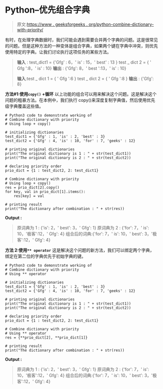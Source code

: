 # Python–优先组合字典

> 原文:[https://www . geeksforgeeks . org/python-combine-dictionary-with-priority/](https://www.geeksforgeeks.org/python-combine-dictionary-with-priority/)

有时，在处理字典数据时，我们可能会遇到需要合并两个字典的问题。这是很常见的问题。但是这种方法的一种变体是组合字典，如果两个键在字典中冲突，则优先使用特定的字典。让我们讨论执行这项任务的某些方法。

> **输入** : test_dict1 = {'Gfg' : 6，' is' : 15，' best' : 13 }
> test _ dict 2 = { ' Gfg ':8，' is' : 10}
> **输出** : {'Gfg': 8，' best ':13，' is' : 10}
> 
> **输入**:test _ dict 1 = { ' Gfg ':6 }
> test _ dict 2 = { ' Gfg ':8 }
> **输出** : {'Gfg': 8}

**方法#1:使用`copy()` +循环**
以上功能的组合可以用来解决这个问题。这是解决这个问题的粗暴方法。在本例中，我们执行 copy()来深度复制字典值，然后使用优先级字典覆盖这些值。

```
# Python3 code to demonstrate working of 
# Combine dictionary with priority
# Using loop + copy()

# initializing dictionaries
test_dict1 = {'Gfg' : 1, 'is' : 2, 'best' : 3}
test_dict2 = {'Gfg' : 4, 'is' : 10, 'for' : 7, 'geeks' : 12}

# printing original dictionaries
print("The original dictionary is 1 : " + str(test_dict1))
print("The original dictionary is 2 : " + str(test_dict2))

# declaring priority order
prio_dict = {1 : test_dict2, 2: test_dict1}

# Combine dictionary with priority
# Using loop + copy()
res = prio_dict[2].copy()
for key, val in prio_dict[1].items():
    res[key] = val

# printing result 
print("The dictionary after combination : " + str(res)) 
```

**Output :**

> 原词典为 1 : {'is': 2，' best': 3，' Gfg': 1}
> 原词典为 2 : {'for': 7，' is': 10，'极客':12，' Gfg': 4}
> 组合后的词典:{'for': 7，' is': 10，' best': 3，'极客':12，' Gfg': 4}

**方法 2:使用`** operator`**
这是解决这个问题的新方法，我们可以绑定两个字典，绑定在第二位的字典优先于初始字典的键。

```
# Python3 code to demonstrate working of 
# Combine dictionary with priority
# Using ** operator

# initializing dictionaries
test_dict1 = {'Gfg' : 1, 'is' : 2, 'best' : 3}
test_dict2 = {'Gfg' : 4, 'is' : 10, 'for' : 7, 'geeks' : 12}

# printing original dictionaries
print("The original dictionary is 1 : " + str(test_dict1))
print("The original dictionary is 2 : " + str(test_dict2))

# declaring priority order
prio_dict = {1 : test_dict2, 2: test_dict1}

# Combine dictionary with priority
# Using ** operator
res = {**prio_dict[2], **prio_dict[1]} 

# printing result 
print("The dictionary after combination : " + str(res)) 
```

**Output :**

> 原词典为 1 : {'is': 2，' best': 3，' Gfg': 1}
> 原词典为 2 : {'for': 7，' is': 10，'极客':12，' Gfg': 4}
> 组合后的词典:{'for': 7，' is': 10，' best': 3，'极客':12，' Gfg': 4}